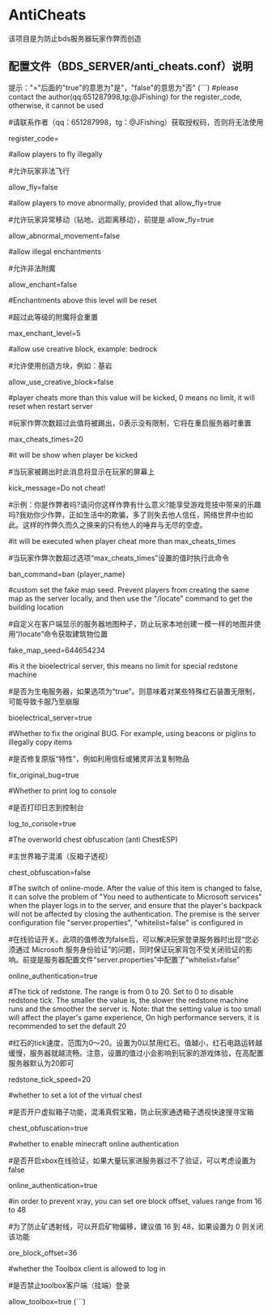 # AntiCheats 
 该项目是为防止bds服务器玩家作弊而创造

## 配置文件（BDS_SERVER/anti_cheats.conf）说明
提示："="后面的"true"的意思为"是"，"false"的意思为"否"
(```)
#please contact the author(qq:651287998,tg:@JFishing) for the register_code, otherwise, it cannot be used

#请联系作者（qq：651287998，tg：@JFishing）获取授权码，否则将无法使用

register_code=

#allow players to fly illegally

#允许玩家非法飞行

allow_fly=false

#allow players to move abnormally, provided that allow_fly=true

#允许玩家异常移动（钻地、远距离移动），前提是 allow_fly=true

allow_abnormal_movement=false

#allow illegal enchantments

#允许非法附魔

allow_enchant=false

#Enchantments above this level will be reset

#超过此等级的附魔将会重置

max_enchant_level=5

#allow use creative block, example: bedrock

#允许使用创造方块，例如：基岩

allow_use_creative_block=false

#player cheats more than this value will be kicked, 0 means no limit, it will reset when restart server

#玩家作弊次数超过此值将被踢出，0表示没有限制，它将在重启服务器时重置

max_cheats_times=20

#it will be show when player be kicked

#当玩家被踢出时此消息将显示在玩家的屏幕上

kick_message=Do not cheat!

#示例：你是作弊者吗?请问你这样作弊有什么意义?能享受游戏竞技中带来的乐趣吗?我劝你少作弊，正如生活中的欺骗，多了则失去他人信任，网络世界中也如此。这样的作弊久而久之换来的只有他人的唾弃与无尽的空虚。

#it will be executed when player cheat more than max_cheats_times

#当玩家作弊次数超过选项“max_cheats_times”设置的值时执行此命令

ban_command=ban {player_name}

#custom set the fake map seed. Prevent players from creating the same map as the server locally, and then use the "/locate" command to get the building location

#自定义在客户端显示的服务器地图种子，防止玩家本地创建一模一样的地图并使用“/locate”命令获取建筑物位置

fake_map_seed=644654234

#is it the bioelectrical server, this means no limit for special redstone machine

#是否为生电服务器，如果选项为“true”。则意味着对某些特殊红石装置无限制，可能导致卡服乃至崩服

bioelectrical_server=true

#Whether to fix the original BUG. For example, using beacons or piglins to illegally copy items

#是否修复原版“特性”，例如利用信标或猪灵非法复制物品

fix_original_bug=true

#Whether to print log to console

#是否打印日志到控制台

log_to_console=true

#The overworld chest obfuscation (anti ChestESP)

#主世界箱子混淆（反箱子透视）

chest_obfuscation=false

#The switch of online-mode. After the value of this item is changed to false, it can solve the problem of "You need to authenticate to Microsoft services" when the player logs in to the server, and ensure that the player's backpack will not be affected by closing the authentication. The premise is the server configuration file "server.properties", "whitelist=false" is configured in

#在线验证开关。此项的值修改为false后，可以解决玩家登录服务器时出现“您必须通过 Microsoft 服务身份验证”的问题，同时保证玩家背包不受关闭验证的影响。前提是服务器配置文件“server.properties”中配置了“whitelist=false”

online_authentication=true

#The tick of redstone. The range is from 0 to 20. Set to 0 to disable redstone tick. The smaller the value is, the slower the redstone machine runs and the smoother the server is. Note: that the setting value is too small will affect the player's game experience, On high performance servers, it is recommended to set the default 20

#红石的tick速度，范围为0～20。设置为0以禁用红石。值越小，红石电路运转越缓慢，服务器就越流畅。注意，设置的值过小会影响到玩家的游戏体验，在高配置服务器默认为20即可

redstone_tick_speed=20

#whether to set a lot of the virtual chest

#是否开户虚拟箱子功能，混淆真假宝箱，防止玩家通透箱子透视快速搜寻宝箱

chest_obfuscation=true

#whether to enable minecraft online authentication

#是否开启xbox在线验证，如果大量玩家进服务器过不了验证，可以考虑设置为false

online_authentication=true

#in order to prevent xray, you can set ore block offset, values range from 16 to 48

#为了防止矿透射线，可以开启矿物偏移，建议值 16 到 48，如果设置为 0 则关闭该功能

ore_block_offset=36

#whether the Toolbox client is allowed to log in

#是否禁止toolbox客户端（挂端）登录

allow_toolbox=true
(```)
